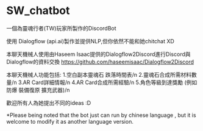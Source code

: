 # SW_chatbot

一個為靈魂行者(TW)玩家所製作的DiscordBot

使用 Dialogflow (api.ai)製作並提供NLP,但你依然不能和她chitchat XD

本聊天機械人使用由Haseem Isaac提供的Dialogflow2Discord進行Discord與Dialogflow的資料交換
https://github.com/haseemisaac/Dialogflow2Discord

本聊天機械人功能包括:
1.空白副本靈魂石 跌落時間表/n
2.靈魂石合成所需材料數量/n
3.AR Card詳細情報/n
4.AR Card合成所需經驗/n
5.角色等級到達獎勵 (例如防爆 裝備復原 擴充武器)/n

歡迎所有人為她提出不同的ideas :D

*Please being noted that the bot just can run by chinese language , but it is welcome to modify it as another language version.
